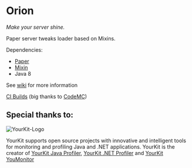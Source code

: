 # Orion

_Make your server shine._

Paper server tweaks loader based on Mixins.

Dependencies:
- [Paper](https://github.com/PaperMC/Paper)
- [Mixin](https://github.com/SpongePowered/Mixin)
- Java 8

See [wiki](https://github.com/OrionMinecraft/Orion/wiki) for more information

[CI Builds](https://ci.codemc.org/job/Mikroskeem/job/Orion/) (big thanks to [CodeMC](https://github.com/CodeMC))

## Special thanks to:

![YourKit-Logo](https://www.yourkit.com/images/yklogo.png)

YourKit supports open source projects with innovative and intelligent tools for monitoring and profiling Java and .NET applications.
YourKit is the creator of [YourKit Java Profiler](https://www.yourkit.com/java/profiler/), [YourKit .NET Profiler](https://www.yourkit.com/.net/profiler/) and [YourKit YouMonitor](https://www.yourkit.com/youmonitor/)
